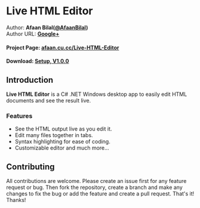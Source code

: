 Live HTML Editor
==============

Author: **Afaan Bilal([@AfaanBilal](https://github.com/AfaanBilal))**   
Author URL: **[Google+](https://google.com/+AfaanBilal)**

#### Project Page: [afaan.cu.cc/Live-HTML-Editor](http://afaan.cu.cc/Live-HTML-Editor)
#### Download: [Setup, V1.0.0](http://afaan.cu.cc/pre-built/Live-HTML-Editor-1.0.0-Setup.zip)

## Introduction

**Live HTML Editor** is a C# .NET Windows desktop app to easily edit HTML documents and
see the result live. 

### Features
- See the HTML output live as you edit it.
- Edit many files together in tabs.
- Syntax highlighting for ease of coding.
- Customizable editor and much more...

## Contributing

All contributions are welcome. Please create an issue first for any feature request
or bug. Then fork the repository, create a branch and make any changes to fix the bug 
or add the feature and create a pull request. That's it!
Thanks!
